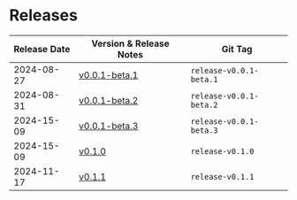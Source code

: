 # Releases

| Release Date | Version & Release Notes           | Git Tag                   |
|--------------|-----------------------------------|---------------------------|
| 2024-08-27   | [v0.0.1-beta.1](v0.0.1-beta.1.md) | ``release-v0.0.1-beta.1`` |
| 2024-08-31   | [v0.0.1-beta.2](v0.0.1-beta.2.md) | ``release-v0.0.1-beta.2`` |
| 2024-15-09   | [v0.0.1-beta.3](v0.0.1-beta.3.md) | ``release-v0.0.1-beta.3`` |
| 2024-15-09   | [v0.1.0](v0.1.0.md)               | ``release-v0.1.0``        |
| 2024-11-17   | [v0.1.1](v0.1.1.md)               | ``release-v0.1.1``        |
